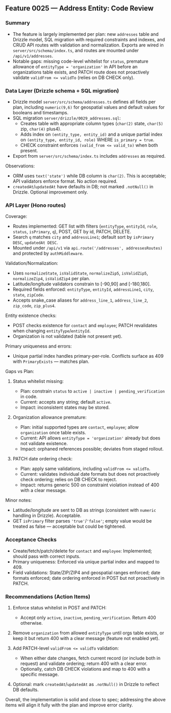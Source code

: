 ## Feature 0025 — Address Entity: Code Review

### Summary
- The feature is largely implemented per plan: new `addresses` table and Drizzle model, SQL migration with required constraints and indexes, and CRUD API routes with validation and normalization. Exports are wired in `server/src/schema/index.ts`, and routes are mounted under `/api/v1/addresses`.
- Notable gaps: missing code-level whitelist for `status`, premature allowance of `entityType = 'organization'` in API before an organizations table exists, and PATCH route does not proactively validate `validFrom <= validTo` (relies on DB CHECK only).

### Data Layer (Drizzle schema + SQL migration)
- Drizzle model `server/src/schema/addresses.ts` defines all fields per plan, including `numeric(9,6)` for geospatial values and default values for booleans and timestamps.
- SQL migration `server/drizzle/0029_addresses.sql`:
  - Creates table with appropriate column types (`char(2)` state, `char(5)` zip, `char(4)` plus4).
  - Adds index on `(entity_type, entity_id)` and a unique partial index on `(entity_type, entity_id, role)` WHERE `is_primary = true`.
  - CHECK constraint enforces `(valid_from <= valid_to)` when both present.
- Export from `server/src/schema/index.ts` includes `addresses` as required.

Observations:
- ORM uses `text('state')` while DB column is `char(2)`. This is acceptable; API validators enforce format. No action required.
- `createdAt`/`updatedAt` have defaults in DB; not marked `.notNull()` in Drizzle. Optional improvement only.

### API Layer (Hono routes)
Coverage:
- Routes implemented: GET list with filters (`entityType`, `entityId`, `role`, `status`, `isPrimary`, `q`), POST, GET by id, PATCH, DELETE.
- Search `q` matches `city` and `addressLine1`; default sort by `isPrimary DESC`, `updatedAt DESC`.
- Mounted under `/api/v1` via `api.route('/addresses', addressesRoutes)` and protected by `authMiddleware`.

Validation/Normalization:
- Uses `normalizeState`, `isValidState`, `normalizeZip5`, `isValidZip5`, `normalizeZip4`, `isValidZip4` per plan.
- Latitude/longitude validators constrain to [-90,90] and [-180,180].
- Required fields enforced: `entityType`, `entityId`, `addressLine1`, `city`, `state`, `zipCode`.
- Accepts snake_case aliases for `address_line_1`, `address_line_2`, `zip_code`, `zip_plus4`.

Entity existence checks:
- POST checks existence for `contact` and `employee`; PATCH revalidates when changing `entityType`/`entityId`.
- Organization is not validated (table not present yet).

Primary uniqueness and errors:
- Unique partial index handles primary-per-role. Conflicts surface as 409 with `PrimaryExists` — matches plan.

Gaps vs Plan:
1) Status whitelist missing:
   - Plan: constrain `status` to `active | inactive | pending_verification` in code.
   - Current: accepts any string; default `active`.
   - Impact: inconsistent states may be stored.

2) Organization allowance premature:
   - Plan: initial supported types are `contact`, `employee`; allow `organization` once table exists.
   - Current: API allows `entityType = 'organization'` already but does not validate existence.
   - Impact: orphaned references possible; deviates from staged rollout.

3) PATCH date ordering check:
   - Plan: apply same validations, including `validFrom <= validTo`.
   - Current: validates individual date formats but does not proactively check ordering; relies on DB CHECK to reject.
   - Impact: returns generic 500 on constraint violation instead of 400 with a clear message.

Minor notes:
- Latitude/longitude are sent to DB as strings (consistent with `numeric` handling in Drizzle). Acceptable.
- GET `isPrimary` filter parses `'true'`/`'false'`; empty value would be treated as false — acceptable but could be tightened.

### Acceptance Checks
- Create/fetch/patch/delete for `contact` and `employee`: Implemented; should pass with correct inputs.
- Primary uniqueness: Enforced via unique partial index and mapped to 409.
- Field validations: State/ZIP/ZIP4 and geospatial ranges enforced; date formats enforced; date ordering enforced in POST but not proactively in PATCH.

### Recommendations (Action Items)
1. Enforce status whitelist in POST and PATCH:
   - Accept only `active`, `inactive`, `pending_verification`. Return 400 otherwise.

2. Remove `organization` from allowed `entityType` until orgs table exists, or keep it but return 400 with a clear message (feature not enabled yet).

3. Add PATCH-level `validFrom <= validTo` validation:
   - When either date changes, fetch current record (or include both in request) and validate ordering; return 400 with a clear error.
   - Optionally, catch DB CHECK violations and map to 400 with a specific message.

4. Optional: mark `createdAt`/`updatedAt` as `.notNull()` in Drizzle to reflect DB defaults.

Overall, the implementation is solid and close to spec; addressing the above items will align it fully with the plan and improve error clarity.


